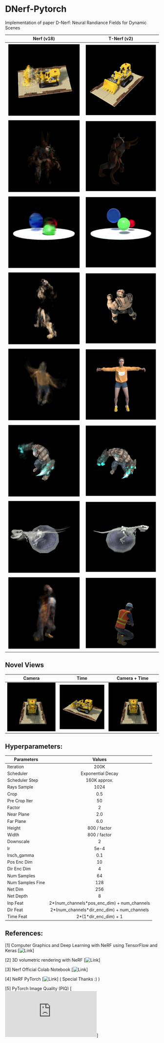 # DNerf-Pytorch
Implementation of paper D-Nerf: Neural Randiance Fields for Dynamic Scenes

<center>

| Nerf (v18)  |      T-Nerf (v2)    |
|----------|:-------------:|
| <img src="https://github.com/prajwalsingh/TNerf-Pytorch/blob/main/results/dyn_lego_1.gif"/> |  <img src="https://github.com/prajwalsingh/TNerf-Pytorch/blob/main/results/dyn_lego_2.gif"/> |
| <img src="https://github.com/prajwalsingh/TNerf-Pytorch/blob/main/results/hellwarrior_1.gif"/> |  <img src="https://github.com/prajwalsingh/TNerf-Pytorch/blob/main/results/hellwarrior_2.gif"/> |
| <img src="https://github.com/prajwalsingh/TNerf-Pytorch/blob/main/results/bouncingball_1.gif"/> |  <img src="https://github.com/prajwalsingh/TNerf-Pytorch/blob/main/results/bouncingball_2.gif"/> |
| <img src="https://github.com/prajwalsingh/TNerf-Pytorch/blob/main/results/hook_1.gif"/> |  <img src="https://github.com/prajwalsingh/TNerf-Pytorch/blob/main/results/hook_2.gif"/> |
| <img src="https://github.com/prajwalsingh/TNerf-Pytorch/blob/main/results/jumpingjack_1.gif"/> |  <img src="https://github.com/prajwalsingh/TNerf-Pytorch/blob/main/results/jumpingjack_2.gif"/> |
| <img src="https://github.com/prajwalsingh/TNerf-Pytorch/blob/main/results/mutant_1.gif"/> |  <img src="https://github.com/prajwalsingh/TNerf-Pytorch/blob/main/results/mutant_2.gif"/> |
| <img src="https://github.com/prajwalsingh/TNerf-Pytorch/blob/main/results/trex_1.gif"/> |  <img src="https://github.com/prajwalsingh/TNerf-Pytorch/blob/main/results/trex_2.gif"/> |
| <img src="https://github.com/prajwalsingh/TNerf-Pytorch/blob/main/results/standup_1.gif"/> |  <img src="https://github.com/prajwalsingh/TNerf-Pytorch/blob/main/results/standup_2.gif"/> |

</center>

## Novel Views
<center>

| Camera  |  Time  | Camera + Time |
|----------|-------------|:-------------:|
| <img src="https://github.com/prajwalsingh/TNerf-Pytorch/blob/main/results/lego_camera.gif"/> |  <img src="https://github.com/prajwalsingh/TNerf-Pytorch/blob/main/results/lego_time.gif"/> |  <img src="https://github.com/prajwalsingh/TNerf-Pytorch/blob/main/results/lego_time+camera.gif"/> | 

</center>


## Hyperparameters:
<center>

| Parameters  |      Values   |
|----------|:-------------:|
| Iteration | 200K |
| Scheduler | Exponential Decay |
| Scheduler Step | 160K approx. |
| Rays Sample | 1024 |
| Crop | 0.5 |
| Pre Crop Iter | 50 |
| Factor | 2 |
| Near Plane | 2.0 |
| Far Plane | 6.0 |
| Height | 800 / factor |
| Width | 800 / factor |
| Downscale | 2 |
| lr | 5e-4 |
| lrsch_gamma | 0.1 |
| Pos Enc Dim | 10 |
| Dir Enc Dim | 4 |
| Num Samples | 64 |
| Num Samples Fine | 128 |
| Net Dim | 256 |
| Net Depth | 8 |
| Inp Feat | 2*(num_channels*pos_enc_dim) + num_channels |
| Dir Feat | 2*(num_channels*dir_enc_dim) + num_channels |
| Time Feat| 2*(1*dir_enc_dim) + 1 |

</center>

## References:

[1] Computer Graphics and Deep Learning with NeRF using TensorFlow and Keras [![Link](https://pyimagesearch.com/2021/11/17/computer-graphics-and-deep-learning-with-nerf-using-tensorflow-and-keras-part-2/)]

[2] 3D volumetric rendering with NeRF [![Link](https://keras.io/examples/vision/nerf/)]

[3] Nerf Official Colab Notebook [![Link](https://colab.research.google.com/drive/1L6QExI2lw5xhJ-MLlIwpbgf7rxW7fcz3#scrollTo=31sNNVves8C2)]

[4] NeRF PyTorch [![Link](https://github.com/sillsill777/NeRF-PyTorch)] ( Special Thanks :) )

[5] PyTorch Image Quality (PIQ) [![Link](https://piq.readthedocs.io/en/latest/index.html)]
